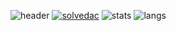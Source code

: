 ![header](https://capsule-render.vercel.app/api?type=wave&color=auto&height=300&section=header&text=Junseok%20Lim&fontSize=90)
[![solvedac](https://github-readme-solvedac.hyp3rflow.vercel.app/api/?handle=limjunseok_dev)](https://solved.ac/profile/limjunseok_dev/)
![stats](https://github-readme-stats.vercel.app/api?username=limjunseok0929&show_icons=true&theme=chartreuse-dark&count_private=true)
![langs](https://github-readme-stats.vercel.app/api/top-langs/?username=limjunseok0929&layout=compact&theme=chartreuse-dark)
